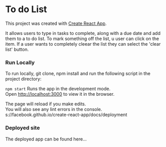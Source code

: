 # To do List

This project was created with [Create React App](https://github.com/facebook/create-react-app).

It allows users to type in tasks to complete, along with a due date and add them to a to do list. To mark something off the list, u user can click on the item. If a user wants to completely cleear the list they can select the 'clear list' button. 



### Run Locally

To run locally, git clone, npm install and run the following script in the project directory:

`npm start`
Runs the app in the development mode.<br />
Open [http://localhost:3000](http://localhost:3000) to view it in the browser.

The page will reload if you make edits.<br />
You will also see any lint errors in the console.
s://facebook.github.io/create-react-app/docs/deployment


### Deployed site

The deployed app can be found here...
